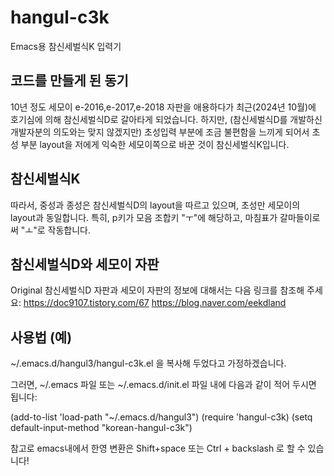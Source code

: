 # hangul-c3k
Emacs용 참신세벌식K 입력기

## 코드를 만들게 된 동기
10년 정도 세모이 e-2016,e-2017,e-2018 자판을 애용하다가 최근(2024년 10월)에 호기심에 의해 참신세벌식D로 갈아타게 되었습니다.
하지만, (참신세벌식D를 개발하신 개발자분의 의도와는 맞지 않겠지만) 초성입력 부분에 조금 불편함을 느끼게 되어서
초성 부분 layout을 저에게 익숙한 세모이쪽으로 바꾼 것이 참신세벌식K입니다.

## 참신세벌식K
따라서, 중성과 종성은 참신세벌식D의 layout을 따르고 있으며, 초성만 세모이의 layout과 동일합니다.
특히, p키가 모음 조합키 "ㅜ"에 해당하고, 마침표가 갈마들이로써 "ㅗ"로 작동합니다.

## 참신세벌식D와 세모이 자판
Original 참신세벌식D 자판과 세모이 자판의 정보에 대해서는 다음 링크를 참조해 주세요:
https://doc9107.tistory.com/67
https://blog.naver.com/eekdland




## 사용법 (예)
~/.emacs.d/hangul3/hangul-c3k.el 을 복사해 두었다고 가정하겠습니다.

그러면, ~/.emacs 파일 또는 ~/.emacs.d/init.el 파일 내에 다음과 같이 적어 두시면 됩니다:

(add-to-list 'load-path "~/.emacs.d/hangul3")
(require 'hangul-c3k)
(setq default-input-method "korean-hangul-c3k")

참고로 emacs내에서 한영 변환은 Shift+space 또는 Ctrl + backslash 로 할 수 있습니다!

